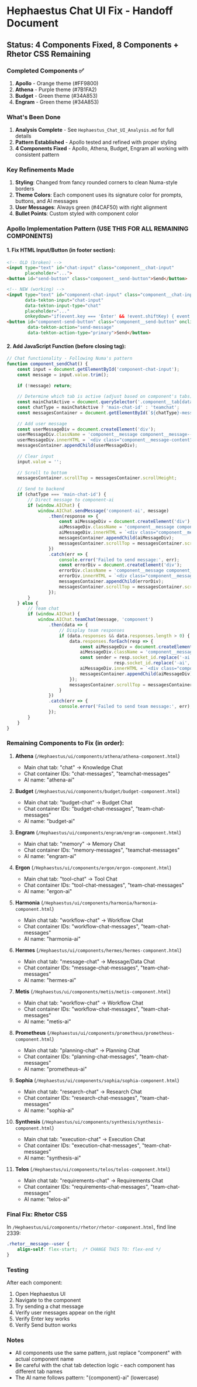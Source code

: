 # Hephaestus Chat UI Fix - Handoff Document

## Status: 4 Components Fixed, 8 Components + Rhetor CSS Remaining

### Completed Components ✅
1. **Apollo** - Orange theme (#FF9800)
2. **Athena** - Purple theme (#7B1FA2) 
3. **Budget** - Green theme (#34A853)
4. **Engram** - Green theme (#34A853)

### What's Been Done
1. **Analysis Complete** - See `Hephaestus_Chat_UI_Analysis.md` for full details
2. **Pattern Established** - Apollo tested and refined with proper styling
3. **4 Components Fixed** - Apollo, Athena, Budget, Engram all working with consistent pattern

### Key Refinements Made
1. **Styling**: Changed from fancy rounded corners to clean Numa-style borders
2. **Theme Colors**: Each component uses its signature color for prompts, buttons, and AI messages
3. **User Messages**: Always green (#4CAF50) with right alignment
4. **Bullet Points**: Custom styled with component color

### Apollo Implementation Pattern (USE THIS FOR ALL REMAINING COMPONENTS)

#### 1. Fix HTML Input/Button (in footer section):
```html
<!-- OLD (broken) -->
<input type="text" id="chat-input" class="component__chat-input" 
       placeholder="...">
<button id="send-button" class="component__send-button">Send</button>

<!-- NEW (working) -->
<input type="text" id="component-chat-input" class="component__chat-input" 
       data-tekton-input="chat-input"
       data-tekton-input-type="chat"
       placeholder="..."
       onkeydown="if(event.key === 'Enter' && !event.shiftKey) { event.preventDefault(); component_sendChat(); }">
<button id="component-send-button" class="component__send-button" onclick="component_sendChat(); return false;"
        data-tekton-action="send-message" 
        data-tekton-action-type="primary">Send</button>
```

#### 2. Add JavaScript Function (before closing </script> tag):
```javascript
// Chat functionality - Following Numa's pattern
function component_sendChat() {
    const input = document.getElementById('component-chat-input');
    const message = input.value.trim();
    
    if (!message) return;
    
    // Determine which tab is active (adjust based on component's tabs)
    const mainChatActive = document.querySelector('.component__tab[data-tab="main-chat-name"]').classList.contains('component__tab--active');
    const chatType = mainChatActive ? 'main-chat-id' : 'teamchat';
    const messagesContainer = document.getElementById(`${chatType}-messages`);
    
    // Add user message
    const userMessageDiv = document.createElement('div');
    userMessageDiv.className = 'component__message component__message--user';
    userMessageDiv.innerHTML = `<div class="component__message-content"><div class="component__message-text"><strong>You:</strong> ${message}</div></div>`;
    messagesContainer.appendChild(userMessageDiv);
    
    // Clear input
    input.value = '';
    
    // Scroll to bottom
    messagesContainer.scrollTop = messagesContainer.scrollHeight;
    
    // Send to backend
    if (chatType === 'main-chat-id') {
        // Direct message to component-ai
        if (window.AIChat) {
            window.AIChat.sendMessage('component-ai', message)
                .then(response => {
                    const aiMessageDiv = document.createElement('div');
                    aiMessageDiv.className = 'component__message component__message--ai';
                    aiMessageDiv.innerHTML = `<div class="component__message-content"><div class="component__message-text"><strong>Component:</strong> ${response.content}</div></div>`;
                    messagesContainer.appendChild(aiMessageDiv);
                    messagesContainer.scrollTop = messagesContainer.scrollHeight;
                })
                .catch(err => {
                    console.error('Failed to send message:', err);
                    const errorDiv = document.createElement('div');
                    errorDiv.className = 'component__message component__message--system';
                    errorDiv.innerHTML = `<div class="component__message-content"><div class="component__message-text"><strong>System:</strong> Failed to connect to Component AI</div></div>`;
                    messagesContainer.appendChild(errorDiv);
                    messagesContainer.scrollTop = messagesContainer.scrollHeight;
                });
        }
    } else {
        // Team chat
        if (window.AIChat) {
            window.AIChat.teamChat(message, 'component')
                .then(data => {
                    // Display team responses
                    if (data.responses && data.responses.length > 0) {
                        data.responses.forEach(resp => {
                            const aiMessageDiv = document.createElement('div');
                            aiMessageDiv.className = 'component__message component__message--ai';
                            const sender = resp.socket_id.replace('-ai', '').charAt(0).toUpperCase() + 
                                         resp.socket_id.replace('-ai', '').slice(1);
                            aiMessageDiv.innerHTML = `<div class="component__message-content"><div class="component__message-text"><strong>${sender}:</strong> ${resp.content}</div></div>`;
                            messagesContainer.appendChild(aiMessageDiv);
                        });
                        messagesContainer.scrollTop = messagesContainer.scrollHeight;
                    }
                })
                .catch(err => {
                    console.error('Failed to send team message:', err);
                });
        }
    }
}
```

### Remaining Components to Fix (in order):

1. **Athena** (`/Hephaestus/ui/components/athena/athena-component.html`)
   - Main chat tab: "chat" → Knowledge Chat
   - Chat container IDs: "chat-messages", "teamchat-messages"
   - AI name: "athena-ai"

2. **Budget** (`/Hephaestus/ui/components/budget/budget-component.html`)
   - Main chat tab: "budget-chat" → Budget Chat
   - Chat container IDs: "budget-chat-messages", "team-chat-messages"
   - AI name: "budget-ai"

3. **Engram** (`/Hephaestus/ui/components/engram/engram-component.html`)
   - Main chat tab: "memory" → Memory Chat
   - Chat container IDs: "memory-messages", "teamchat-messages"
   - AI name: "engram-ai"

4. **Ergon** (`/Hephaestus/ui/components/ergon/ergon-component.html`)
   - Main chat tab: "tool-chat" → Tool Chat
   - Chat container IDs: "tool-chat-messages", "team-chat-messages"
   - AI name: "ergon-ai"

5. **Harmonia** (`/Hephaestus/ui/components/harmonia/harmonia-component.html`)
   - Main chat tab: "workflow-chat" → Workflow Chat
   - Chat container IDs: "workflow-chat-messages", "team-chat-messages"
   - AI name: "harmonia-ai"

6. **Hermes** (`/Hephaestus/ui/components/hermes/hermes-component.html`)
   - Main chat tab: "message-chat" → Message/Data Chat
   - Chat container IDs: "message-chat-messages", "team-chat-messages"
   - AI name: "hermes-ai"

7. **Metis** (`/Hephaestus/ui/components/metis/metis-component.html`)
   - Main chat tab: "workflow-chat" → Workflow Chat
   - Chat container IDs: "workflow-chat-messages", "team-chat-messages"
   - AI name: "metis-ai"

8. **Prometheus** (`/Hephaestus/ui/components/prometheus/prometheus-component.html`)
   - Main chat tab: "planning-chat" → Planning Chat
   - Chat container IDs: "planning-chat-messages", "team-chat-messages"
   - AI name: "prometheus-ai"

9. **Sophia** (`/Hephaestus/ui/components/sophia/sophia-component.html`)
   - Main chat tab: "research-chat" → Research Chat
   - Chat container IDs: "research-chat-messages", "team-chat-messages"
   - AI name: "sophia-ai"

10. **Synthesis** (`/Hephaestus/ui/components/synthesis/synthesis-component.html`)
    - Main chat tab: "execution-chat" → Execution Chat
    - Chat container IDs: "execution-chat-messages", "team-chat-messages"
    - AI name: "synthesis-ai"

11. **Telos** (`/Hephaestus/ui/components/telos/telos-component.html`)
    - Main chat tab: "requirements-chat" → Requirements Chat
    - Chat container IDs: "requirements-chat-messages", "team-chat-messages"
    - AI name: "telos-ai"

### Final Fix: Rhetor CSS
In `/Hephaestus/ui/components/rhetor/rhetor-component.html`, find line 2339:
```css
.rhetor__message--user {
    align-self: flex-start;  /* CHANGE THIS TO: flex-end */
}
```

### Testing
After each component:
1. Open Hephaestus UI
2. Navigate to the component
3. Try sending a chat message
4. Verify user messages appear on the right
5. Verify Enter key works
6. Verify Send button works

### Notes
- All components use the same pattern, just replace "component" with actual component name
- Be careful with the chat tab detection logic - each component has different tab names
- The AI name follows pattern: "{component}-ai" (lowercase)
